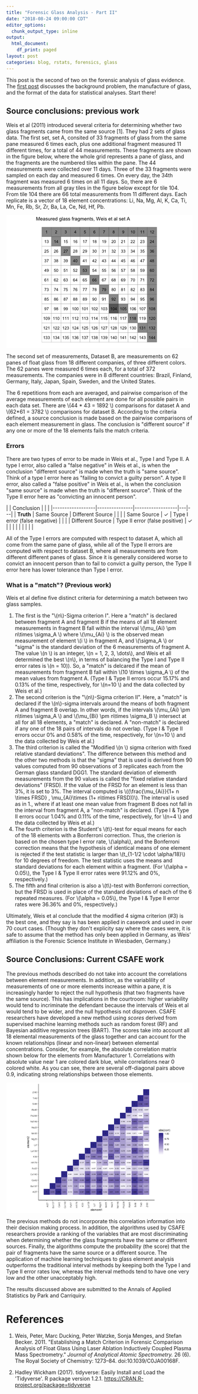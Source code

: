 ```yaml
---
title: "Forensic Glass Analysis - Part II"
date: "2018-08-24 09:00:00 CDT"
editor_options:
  chunk_output_type: inline
output:
  html_document:
    df_print: paged
layout: post
categories: blog, rstats, forensics, glass
---
```






This post is the second of two on the forensic analysis of glass evidence. The [first post](https://sctyner.github.io/forensic-glass-i.html) discusses the background problem, the manufacture of glass, and the format of the data for statistical analyses. Start there! 

## Source conclusions: previous work

Weis et al (2011) introduced several criteria for determining whether two glass fragments came from the same source [1]. They had 2 sets of glass data. The first set, set A, consited of 33 fragments of glass from the same pane measured 6 times each, plus one additional fragment measured 11 different times, for a total of 44 measurements. These fragments are shown in the figure below, where the whole grid represents a pane of glass, and the fragments are the numbered tiles within the pane. The 44 measurements were collected over 11 days. Three of the 33 fragments were sampled on each day and measured 6 times. On every day, the 34th fragment was measured 6 times on all 11 days. So, there are 6 measurements from all gray tiles in the figure below except for tile 104. From tile 104 there are 66 total measurements from 11 different days.  Each replicate is a vector of 18 element concentrations: Li, Na, Mg, Al, K, Ca, Ti, Mn, Fe, Rb, Sr, Zr, Ba, La, Ce, Nd, Hf, Pb. 

<img src="/figure/source/2018-08-24-forensic-glass-ii/weisfragments-1.png" title="plot of chunk weisfragments" alt="plot of chunk weisfragments" style="display: block; margin: auto;" />

The second set of measurements, Dataset B, are measurements on 62 panes of float glass from 18 different companies, of three different colors. The 62 panes were measured 6 times each, for a total of 372 measurements. The companies were in 8 different countries: Brazil, Finland, Germany, Italy, Japan, Spain, Sweden, and the United States. 

The 6 repetitions from each are averaged, and pairwise comparison of the average measurements of each element are done for all possible pairs in each data set. There are \\(44 * 43 = 1892 \\) comparisons for dataset A and \\(62*61 = 3782 \\) comparisons for dataset B. According to the criteria defined, a source conclusion is made based on the pairwise comparisons of each element measurement in glass. The conclusion is "different source" if any one or more of the 18 elements fails the match criteria. 

### Errors

There are two types of error to be made in Weis et al., Type I and Type II. A type I error, also called a "false negative" in Weis et al., is when the conclusion "different source" is made when the truth is "same source". Think of a type I error here as "failing to convict a guilty person". A type II error, also called a "false positive" in Weis et al., is when the conclusion "same source" is made when the truth is "different source". Think of the Type II error here as "convicting an innocent person". 

|                  | Conclusion                       |   |   |
|------------------|---------------|------------------|---|---|
| **Truth**        | Same Source   | Different Source |   |   |
| Same Source      | ✓             | Type I error  (false negative)  |   |   |
| Different Source | Type II error (false positive) | ✓                |   |   |
|                  |               |                  |   |   |

All of the Type I errors are computed with respect to dataset A, which all come from the same pane of glass, while all of the Type II errors are computed with respect to dataset B, where all measurements are from different different panes of glass.  Since it is generally considered worse to convict an innocent person than to fail to convict a guilty person, the Type II error here has lower tolerance than Type I error.

### What is a "match"? (Previous work)

Weis et al define five distinct criteria for determining a match between two glass samples.

1. The first is the "\\(n\\)-Sigma criterion I". Here a "match" is declared between fragment A and fragment B if the means of all 18 element measurements in fragment B fall within the interval  \\(\mu_{Ai} \pm n\times \sigma_A \\) where \\(\mu_{Ai} \\) is the observed mean measurement of element \\(i \\) in fragment A, and \\(\sigma_A \\) or "sigma" is the standard deviation of the 6 measurements of fragment A. The value \\(n \\) is an integer, \\(n = 1, 2, 3, \dots\\), and Weis et all determined the best \\(n\\), in terms of balancing the Type I and Type II error rates is \\(n = 10\)). So, a "match" is delcared if the mean of measurements from fragment B fall within \\(10 \times \sigma_A \\) of the mean values from fragment A. (Type I & Type II errors occur 15.17% and 0.13% of the time, respectively, for \\(n=10 \\) and the data collected by Weis et al.)
2. The second criterion is the "\\(n\\)-Sigma criterion II". Here, a "match" is declared if the \\(n\\)-sigma intervals around the means of both fragment A and fragment B overlap.  In other words, if the intervals  \\(\mu_{Ai} \pm n\times \sigma_A \\) and  \\(\mu_{Bi} \pm n\times \sigma_B \\) intersect at all for all 18 elements, a "match" is declared. A "non-match" is declared if any one of the 18 pairs of intervals do not overlap. (Type I & Type II errors occur 0% and 0.58% of the time, respectively, for \\(n=10 \\) and the data collected by Weis et al.)
3. The third criterion is called the "Modified \\(n \\) sigma criterion with fixed relative standard deviations". The difference between this method and the other two methods is that the "sigma" that is used is derived from 90 values computed from 90 observations of 3 replicates each from the German glass standard DGG1. The standard deviation of elementh measurements from the 90 values is called the "fixed relative standard deviations" (FRSD). If the value of the FRSD for an element is less than 3%, it is set to 3%.  The interval computed is \\((\frac{\mu_{Ai}}{1+ n \times FRSD} , \mu_{Ai}\times (1+ n\times FRSD))\\). The interval is used as in 1., where if at least one mean value from fragment B does not fall in the interval from fragment A, a "non-match" is declared. (Type I & Type II errors occur 1.04% and 0.11% of the time, respectively, for \\(n=4 \\) and the data collected by Weis et al.)
4. The fourth criterion is the Student's \\(t\\)-test for equal means for each of the 18 elements with a Bonferroni correction. Thus, the crierion is based on the chosen type I error rate, \\(\alpha\\), and the Bonferroni correction means that the hypothesis of identical means of one element is rejected if the test statistic is larger than \\(t_{1-1/2 \cdot \alpha/18}\\) for 10 degrees of freedom. The test statistic uses the means and standard deviations for each element within a fragment. (For \\(\alpha = 0.05\\), the Type I & Type II error rates were 91.12% and 0%, respectively.)
5. The fifth and final criterion is also a \\(t\\)-test with Bonferroni correction, but the FRSD is used in place of the standard deviations of each of the 6 repeated measures. (For \\(\alpha = 0.05\\), the Type I & Type II error rates were 36.36% and 0%, respectively.)

Ultimately, Weis et al conclude that the modified 4 sigma criterion (#3) is the best one, and they say is has been applied in casework and used in over 70 court cases. (Though they don't explicity say where the cases were, it is safe to assume that the method has only been applied in Germany, as Weis' affiliation is the Forensic Science Institute in Wiesbaden, Germany.) 


## Source Conclusions: Current CSAFE work

The previous methods described do not take into account the correlations between element measurements. In addition, as the variablility of measurements of one or more elements increase within a pane, it is increasingly harder to reject the null hypothesis (that two fragments have the same source). This has implications in the courtroom: higher variability would tend to incriminate the defendant because the intervals of Weis et al would tend to be wider, and the null hypothesis not disproven. CSAFE researchers have developed a new method using *scores* derived from supervised machine learning methods such as random forest (RF) and Bayesian additive regression trees (BART). The scores take into account all 18 elemental measurements of the glass together and can account for the known relationships (linear and non-linear) between elemental concentrations. Consider, for example, the absolute correlation matrix shown below for the elements from Manufacturer 1. Correlations with absolute value near 1 are colored dark blue, while correlations near 0 colored white. As you can see, there are several off-diagonal pairs above 0.9, indicating strong relationships between those elements. 

<img src="/figure/source/2018-08-24-forensic-glass-ii/unnamed-chunk-1-1.png" title="plot of chunk unnamed-chunk-1" alt="plot of chunk unnamed-chunk-1" style="display: block; margin: auto;" />

The previous methods do not incorporate this correlation information into their decision making process. In addition, the algorithms used by CSAFE researchers provide a ranking of the variables that are most discriminating when determining whether the glass fragments have the same or different sources. Finally, the algorithms compute the probability (the score) that the pair of fragments have the same source or a different source. The application of machine learning techniques to glass element analysis outperforms the traditional interval methods by keeping both the Type I and Type II error rates low, whereas the interval methods tend to have one very low and the other unacceptably high. 

The results discussed above are submitted to the Annals of Applied Statistics by Park and Carriquiry. 

# References 

1. Weis, Peter, Marc Ducking, Peter Watzke, Sonja Menges, and Stefan Becker. 2011. "Establishing a Match Criterion in Forensic Comparison Analysis of Float Glass Using Laser Ablation Inductively Coupled Plasma Mass Spectrometry." *Journal of Analytical Atomic Spectrometry.* 26 (6). The Royal Society of Chemistry: 1273–84. doi:10.1039/C0JA00168F.

2. Hadley Wickham (2017). tidyverse: Easily Install and Load the 'Tidyverse'. R package version 1.2.1. https://CRAN.R-project.org/package=tidyverse


